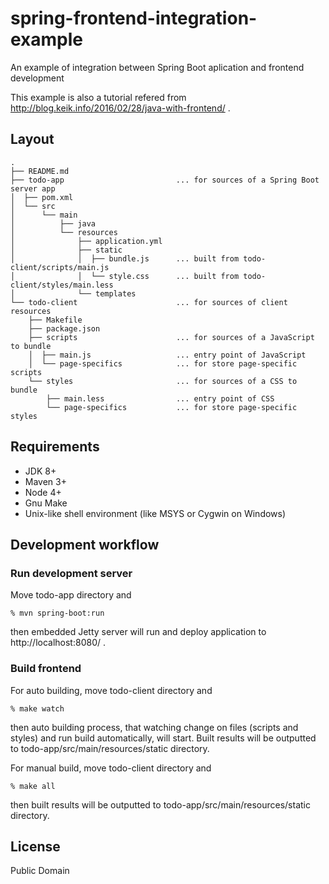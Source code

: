 # spring-frontend-integration-example

An example of integration between Spring Boot aplication and frontend development

This example is also a tutorial refered from http://blog.keik.info/2016/02/28/java-with-frontend/ .


## Layout

```
.
├── README.md
├── todo-app                         ... for sources of a Spring Boot server app
│  ├── pom.xml
│  └── src
│      └── main
│          ├── java
│          └── resources
│              ├── application.yml
│              ├── static
│              │  ├── bundle.js      ... built from todo-client/scripts/main.js
│              │  └── style.css      ... built from todo-client/styles/main.less
│              └── templates
└── todo-client                      ... for sources of client resources
    ├── Makefile
    ├── package.json
    ├── scripts                      ... for sources of a JavaScript to bundle
    │  ├── main.js                   ... entry point of JavaScript
    │  └── page-specifics            ... for store page-specific scripts
    └── styles                       ... for sources of a CSS to bundle
        ├── main.less                ... entry point of CSS
        └── page-specifics           ... for store page-specific styles
```


## Requirements

* JDK 8+
* Maven 3+
* Node 4+
* Gnu Make
* Unix-like shell environment (like MSYS or Cygwin on Windows)


## Development workflow

### Run development server

Move todo-app directory and

```
% mvn spring-boot:run
```

then embedded Jetty server will run and deploy application to http://localhost:8080/ .


### Build frontend

For auto building, move todo-client directory and

```
% make watch
```

then auto building process, that watching change on files (scripts and styles) and run build automatically, will start.
Built results will be outputted to todo-app/src/main/resources/static directory.

For manual build, move todo-client directory and

```
% make all
```

then built results will be outputted to todo-app/src/main/resources/static directory.


## License

Public Domain
